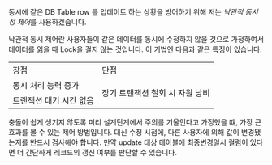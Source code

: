 동시에 같은 DB Table row 를 업데이트 하는 상황을 방어하기 위해 저는 *낙관적 동시성 제어*를 사용하겠습니다.

낙관적 동시 제어란 사용자들이 같은 데이터를 동시에 수정하지 않을 것으로 가정하여서 데이터를 읽을 때 Lock을 걸지 않는 것입니다. 
이 기법엔 다음과 같은 특징이 있습니다.
<table>
  <tr>
    <td style=>장점</td>
    <td>단점</td>
  </tr>
  <tr>
    <td>동시 처리 능력 증가</td>
    <td rowspan="2">장기 트랜잭션 철회 시 자원 낭비</td>
  </tr>
  <tr>
    <td>트랜잭션 대기 시간 없음</td>
  </tr>
</table>

충돌이 쉽게 생기지 않도록 미리 설계단계에서 주의를 기울인다고 가정했을 떄, 가장 큰 효과를 볼 수 있는 제어 방법입니다.
대신 수정 시점에, 다른 사용자에 의해 값이 변경됐는지를 반드시 검사해야 합니다.
만약 update 대상 테이블에 최종변경일시 컬럼이 있다면 더 간단하게 레코드의 갱신 여부를 판단할 수 있습니다.
